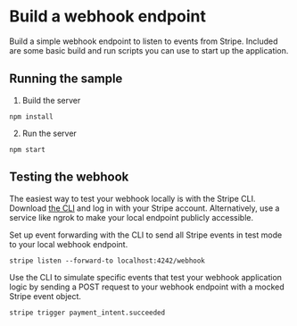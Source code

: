# Build a webhook endpoint

Build a simple webhook endpoint to listen to events from Stripe. Included are some basic build and run scripts you can use to start up the application.

## Running the sample

1. Build the server

~~~
npm install
~~~

2. Run the server

~~~
npm start
~~~

## Testing the webhook

The easiest way to test your webhook locally is with the Stripe CLI. Download [the CLI](https://github.com/stripe/stripe-cli) and log in with your Stripe account. Alternatively, use a service like ngrok to make your local endpoint publicly accessible.

Set up event forwarding with the CLI to send all Stripe events in test mode to your local webhook endpoint.

~~~
stripe listen --forward-to localhost:4242/webhook
~~~

Use the CLI to simulate specific events that test your webhook application logic by sending a POST request to your webhook endpoint with a mocked Stripe event object.

~~~
stripe trigger payment_intent.succeeded
~~~